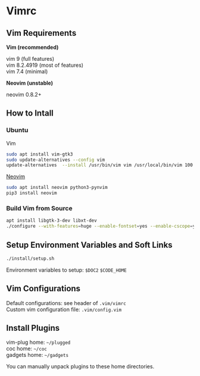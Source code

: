 # Vimrc

## Vim Requirements

**Vim (recommended)**

vim 9 (full features)  
vim 8.2.4919 (most of features)  
vim 7.4 (minimal)  

**Neovim (unstable)**

neovim 0.8.2+  

## How to Intall

### Ubuntu

Vim  
```bash
sudo apt install vim-gtk3
sudo update-alternatives --config vim
update-alternatives  --install /usr/bin/vim vim /usr/local/bin/vim 100
```

[Neovim](https://github.com/neovim/neovim/wiki/Installing-Neovim#ubuntu)  
```bash
sudo apt install neovim python3-pynvim
pip3 install neovim
```

### Build Vim from Source

```sh
apt install libgtk-3-dev libxt-dev
./configure --with-features=huge --enable-fontset=yes --enable-cscope=yes --enable-multibyte --enable-python3interp=yes --enable-gui --with-x
```

## Setup Environment Variables and Soft Links

```sh
./install/setup.sh
```

Environment variables to setup:  `$DOC2` `$CODE_HOME`

## Vim Configurations

Default configurations: see header of `.vim/vimrc`  
Custom vim configuration file: `.vim/config.vim`  

## Install Plugins

vim-plug home: `~/plugged`  
coc home: `~/coc`  
gadgets home: `~/gadgets`  

You can manually unpack plugins to these home directories.
